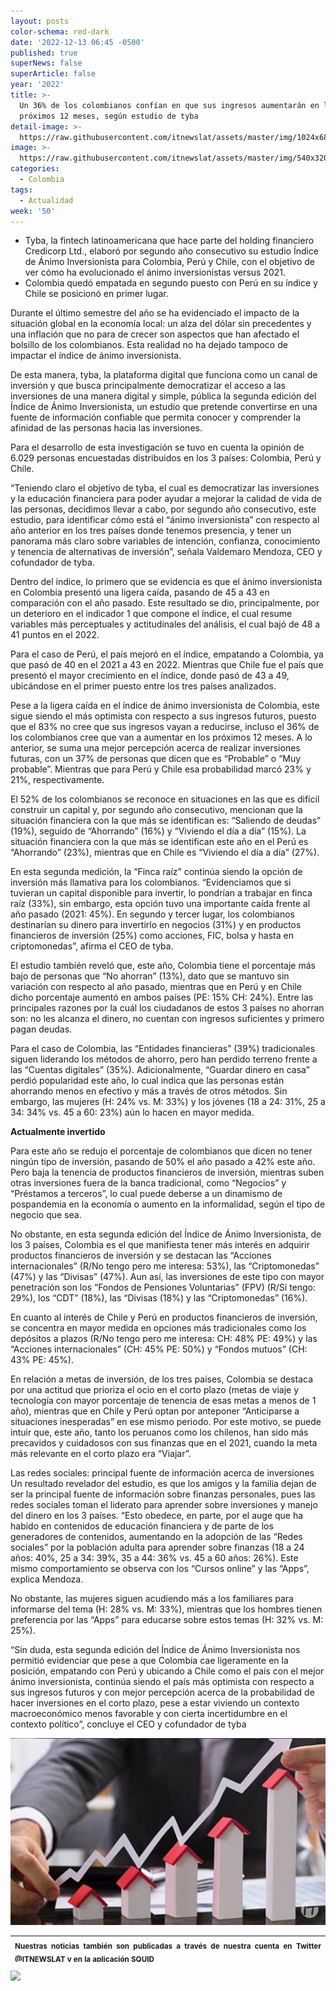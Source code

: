 ```yaml
---
layout: posts
color-schema: red-dark
date: '2022-12-13 06:45 -0500'
published: true
superNews: false
superArticle: false
year: '2022'
title: >-
  Un 36% de los colombianos confían en que sus ingresos aumentarán en los
  próximos 12 meses, según estudio de tyba 
detail-image: >-
  https://raw.githubusercontent.com/itnewslat/assets/master/img/1024x680/crecimiento-g.jpg
image: >-
  https://raw.githubusercontent.com/itnewslat/assets/master/img/540x320/crecimiento-p.jpg
categories:
  - Colombia
tags:
  - Actualidad
week: '50'
---
```

- Tyba, la fintech latinoamericana que hace parte del holding financiero Credicorp Ltd., elaboró por segundo año consecutivo su estudio Índice de Ánimo Inversionista para Colombia, Perú y Chile, con el objetivo de ver cómo ha evolucionado el ánimo inversionistas versus 2021. 
- Colombia quedó empatada en segundo puesto con Perú en su índice y Chile se posicionó en primer lugar.

Durante el último semestre del año se ha evidenciado el impacto de la situación global en la economía local: un alza del dólar sin precedentes y una inflación que no para de crecer son aspectos que han afectado el bolsillo de los colombianos. Esta realidad no ha dejado tampoco de impactar el índice de ánimo inversionista. 

De esta manera, tyba, la plataforma digital que funciona como un canal de inversión y que busca principalmente democratizar el acceso a las inversiones de una manera digital y simple, pública la segunda edición del Índice de Ánimo Inversionista, un estudio que pretende convertirse en una fuente de información confiable que permita conocer y comprender la afinidad de las personas hacia las inversiones.

Para el desarrollo de esta investigación se tuvo en cuenta la opinión de 6.029 personas encuestadas distribuidos en los 3 países: Colombia, Perú y Chile. 

“Teniendo claro el objetivo de tyba, el cual es democratizar las inversiones y la educación financiera para poder ayudar a mejorar la calidad de vida de las personas, decidimos llevar a cabo, por segundo año consecutivo, este estudio, para identificar cómo está el “ánimo inversionista” con respecto al año anterior en los tres países donde tenemos presencia, y tener un panorama más claro sobre variables de intención, confianza, conocimiento y tenencia de alternativas de inversión”, señala Valdemaro Mendoza, CEO y cofundador de tyba.

Dentro del índice, lo primero que se evidencia es que el ánimo inversionista en Colombia presentó una ligera caída, pasando de 45 a 43 en comparación con el año pasado. Este resultado se dio, principalmente, por un deterioro en el indicador 1 que compone el índice, el cual resume variables más perceptuales y actitudinales del análisis, el cual bajó de 48 a 41 puntos en el 2022. 

Para el caso de Perú, el país mejoró en el índice, empatando a Colombia, ya que pasó de 40 en el 2021 a 43 en 2022. Mientras que Chile fue el país que presentó el mayor crecimiento en el índice, donde pasó de 43 a 49, ubicándose en el primer puesto entre los tres países analizados. 

Pese a la ligera caída en el índice de ánimo inversionista de Colombia, este sigue siendo el más optimista con respecto a sus ingresos futuros, puesto que el 83% no cree que sus ingresos vayan a reducirse, incluso el 36% de los colombianos cree que van a aumentar en los próximos 12 meses. A lo anterior, se suma una mejor percepción acerca de realizar inversiones futuras, con un 37% de personas que dicen que es “Probable” o “Muy probable”. Mientras que para Perú y Chile esa probabilidad marcó 23% y 21%, respectivamente.

El 52% de los colombianos se reconoce en situaciones en las que es difícil construir un capital y, por segundo año consecutivo, mencionan que la situación financiera con la que más se identifican es: “Saliendo de deudas” (19%), seguido de “Ahorrando” (16%) y “Viviendo el día a día” (15%). La situación financiera con la que más se identifican este año en el Perú es “Ahorrando” (23%), mientras que en Chile es “Viviendo el día a día” (27%).

En esta segunda medición, la “Finca raíz” continúa siendo la opción de inversión más llamativa para los colombianos. “Evidenciamos que si tuvieran un capital disponible para invertir, lo pondrían a trabajar en finca raíz (33%), sin embargo, esta opción tuvo una importante caída frente al año pasado (2021: 45%). En segundo y tercer lugar, los colombianos destinarían su dinero para invertirlo en negocios (31%) y en productos financieros de inversión (25%) como acciones, FIC, bolsa y hasta en criptomonedas”, afirma el CEO de tyba.

El estudio también reveló que, este año, Colombia tiene el porcentaje más bajo de personas que “No ahorran” (13%), dato que se mantuvo sin variación con respecto al año pasado, mientras que en Perú y en Chile dicho porcentaje aumentó en ambos países (PE: 15% CH: 24%). Entre las principales razones por la cuál los ciudadanos de estos 3 países no ahorran son: no les alcanza el dinero, no cuentan con ingresos suficientes y primero pagan deudas.

Para el caso de Colombia, las “Entidades financieras” (39%) tradicionales siguen liderando los métodos de ahorro, pero han perdido terreno frente a las “Cuentas digitales” (35%). Adicionalmente,  “Guardar dinero en casa” perdió popularidad este año, lo cual indica que las personas están ahorrando menos en efectivo y más a través de otros métodos. Sin embargo, las mujeres (H: 24% vs. M: 33%) y los jóvenes (18 a 24: 31%, 25 a 34: 34% vs. 45 a 60: 23%) aún lo hacen en mayor medida.

**Actualmente invertido**

Para este año se redujo el porcentaje de colombianos que dicen no tener ningún tipo de inversión, pasando de 50% el año pasado a 42% este año. Pero baja la tenencia de productos financieros de inversión, mientras suben otras inversiones fuera de la banca tradicional, como “Negocios” y “Préstamos a terceros”, lo cual puede deberse a un dinamismo de pospandemia en la economía o aumento en la informalidad, según el tipo de negocio que sea.

No obstante, en esta segunda edición del Índice de Ánimo Inversionista, de los 3 países, Colombia es el que manifiesta tener más interés en adquirir productos financieros de inversión y se destacan las “Acciones internacionales” (R/No tengo pero me interesa: 53%), las “Criptomonedas” (47%) y las “Divisas” (47%). Aun así, las inversiones de este tipo con mayor penetración son los “Fondos de Pensiones Voluntarias” (FPV) (R/Sí tengo: 29%),  los “CDT” (18%), las “Divisas (18%) y las “Criptomonedas” (16%).

En cuanto al interés de Chile y Perú en productos financieros de inversión, se concentra en mayor medida en opciones más tradicionales como los depósitos a plazos (R/No tengo pero me interesa: CH: 48% PE: 49%) y las “Acciones internacionales” (CH: 45% PE: 50%) y “Fondos mutuos” (CH: 43% PE: 45%).

En relación a metas de inversión, de los tres países, Colombia se destaca por una actitud que prioriza el ocio en el corto plazo (metas de viaje y tecnología con mayor porcentaje de tenencia de esas metas a menos de 1 año), mientras que en Chile y Perú optan por anteponer “Anticiparse a situaciones inesperadas” en ese mismo periodo. Por este motivo, se puede intuir que, este año, tanto los peruanos como los chilenos, han sido más precavidos y cuidadosos con sus finanzas que en el 2021, cuando la meta más relevante en el corto plazo era “Viajar”. 

Las redes sociales: principal fuente de información acerca de inversiones
Un resultado revelador del estudio, es que los amigos y la familia dejan de ser la principal fuente de información sobre finanzas personales, pues las redes sociales toman el liderato para aprender sobre inversiones y manejo del dinero en los 3 países. “Esto obedece, en parte, por el auge que ha habido en contenidos de educación financiera y de parte de los generadores de contenidos, aumentando en la adopción de las “Redes sociales” por la población adulta para aprender sobre finanzas (18 a 24 años: 40%, 25 a 34: 39%, 35 a 44: 36% vs. 45 a 60 años: 26%). Este mismo comportamiento se observa con los “Cursos online” y las “Apps”, explica Mendoza.

No obstante, las mujeres siguen acudiendo más a los familiares para informarse del tema (H: 28% vs. M: 33%), mientras que los hombres tienen preferencia por las “Apps” para educarse sobre estos temas (H: 32% vs. M: 25%). 

“Sin duda, esta segunda edición del Índice de Ánimo Inversionista nos permitió evidenciar que pese a que Colombia cae ligeramente en la posición, empatando con Perú y ubicando a Chile como el país con el mejor ánimo inversionista, continúa siendo el país más optimista con respecto a sus ingresos futuros y con mejor percepción acerca de la probabilidad de hacer inversiones en el corto plazo, pese a estar viviendo un contexto macroeconómico menos favorable y con cierta incertidumbre en el contexto político”, concluye el CEO y cofundador de tyba

![](https://raw.githubusercontent.com/itnewslat/assets/master/img/540x320/crecimiento-p.jpg)

<table style="height: 42px;" width="569">
<tbody>
<tr>
<td style="text-align: justify;"><sub><strong>Nuestras noticias también son publicadas a través de nuestra cuenta en Twitter <a href="https://twitter.com/itnewslat?lang=es">@ITNEWSLAT</a> y en la aplicación <a href="https://squidapp.co/en/">SQUID</a></strong></sub></td>
</tr>
</tbody>
</table>

<img src="https://tracker.metricool.com/c3po.jpg?hash=56f88a41e39ab42c063cc51676587a04"/>